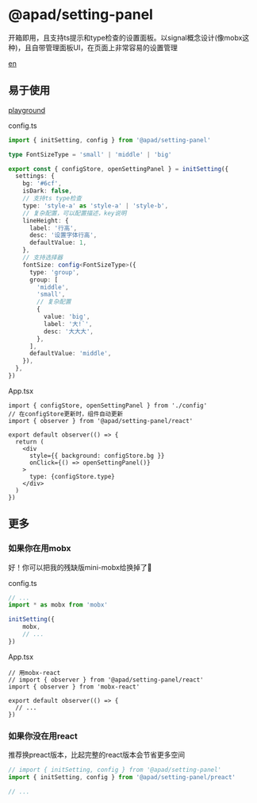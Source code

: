 # @apad/setting-panel
开箱即用，且支持ts提示和type检查的设置面板。以signal概念设计(像mobx这种)，且自带管理面板UI，在页面上非常容易的设置管理

[en](./readme.md)

## 易于使用
[playground](https://playcode.io/1680353)

config.ts
```ts
import { initSetting, config } from '@apad/setting-panel'

type FontSizeType = 'small' | 'middle' | 'big'

export const { configStore, openSettingPanel } = initSetting({
  settings: {
    bg: '#6cf',
    isDark: false,
    // 支持ts type检查
    type: 'style-a' as 'style-a' | 'style-b',
    // 复杂配置，可以配置描述，key说明
    lineHeight: {
      label: '行高',
      desc: '设置字体行高',
      defaultValue: 1,
    },
    // 支持选择器
    fontSize: config<FontSizeType>({
      type: 'group',
      group: [
        'middle',
        'small',
        // 复杂配置
        {
          value: 'big',
          label: '大!`',
          desc: '大大大',
        },
      ],
      defaultValue: 'middle',
    }),
  },
})
```
App.tsx
```tsx
import { configStore, openSettingPanel } from './config'
// 在configStore更新时，组件自动更新
import { observer } from '@apad/setting-panel/react'

export default observer(() => {
  return (
    <div
      style={{ background: configStore.bg }}
      onClick={() => openSettingPanel()}
    >
      type: {configStore.type}
    </div>
  )
})
```

## 更多
### 如果你在用mobx
好！你可以把我的残缺版mini-mobx给换掉了🤣

config.ts
```ts
// ...
import * as mobx from 'mobx'

initSetting({
    mobx,
    // ...
})
```
App.tsx
```tsx
// 用mobx-react
// import { observer } from '@apad/setting-panel/react'
import { observer } from 'mobx-react'

export default observer(() => {
  // ...
})
```
### 如果你没在用react
推荐换preact版本，比起完整的react版本会节省更多空间
```ts
// import { initSetting, config } from '@apad/setting-panel'
import { initSetting, config } from '@apad/setting-panel/preact'

// ...
```